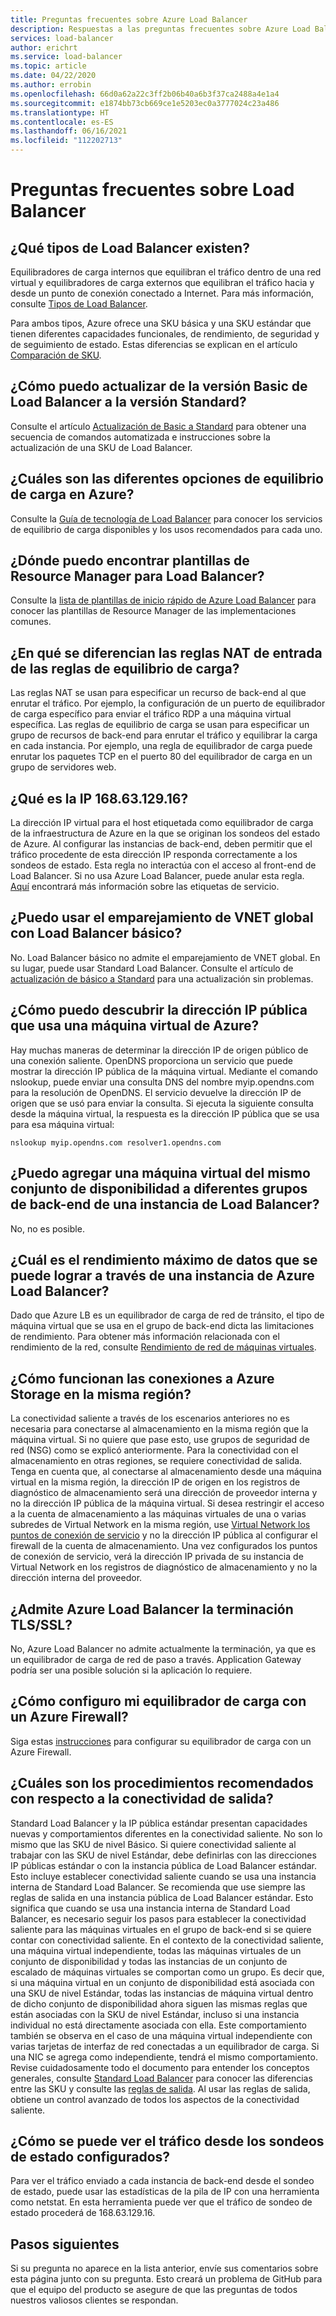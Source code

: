 ```yaml
---
title: Preguntas frecuentes sobre Azure Load Balancer
description: Respuestas a las preguntas frecuentes sobre Azure Load Balancer.
services: load-balancer
author: erichrt
ms.service: load-balancer
ms.topic: article
ms.date: 04/22/2020
ms.author: errobin
ms.openlocfilehash: 66d0a62a22c3ff2b06b40a6b3f37ca2488a4e1a4
ms.sourcegitcommit: e1874bb73cb669ce1e5203ec0a3777024c23a486
ms.translationtype: HT
ms.contentlocale: es-ES
ms.lasthandoff: 06/16/2021
ms.locfileid: "112202713"
---
```

# <a name="load-balancer-frequently-asked-questions"></a>Preguntas frecuentes sobre Load Balancer

## <a name="what-types-of-load-balancer-exist"></a>¿Qué tipos de Load Balancer existen?
Equilibradores de carga internos que equilibran el tráfico dentro de una red virtual y equilibradores de carga externos que equilibran el tráfico hacia y desde un punto de conexión conectado a Internet. Para más información, consulte [Tipos de Load Balancer](components.md#frontend-ip-configurations). 

Para ambos tipos, Azure ofrece una SKU básica y una SKU estándar que tienen diferentes capacidades funcionales, de rendimiento, de seguridad y de seguimiento de estado. Estas diferencias se explican en el artículo [Comparación de SKU](skus.md).

 ## <a name="how-can-i-upgrade-from-a-basic-to-a-standard-load-balancer"></a>¿Cómo puedo actualizar de la versión Basic de Load Balancer a la versión Standard?
Consulte el artículo [Actualización de Basic a Standard](upgrade-basic-standard.md) para obtener una secuencia de comandos automatizada e instrucciones sobre la actualización de una SKU de Load Balancer.

 ## <a name="what-are-the-different-load-balancing-options-in-azure"></a>¿Cuáles son las diferentes opciones de equilibrio de carga en Azure?
Consulte la [Guía de tecnología de Load Balancer](/azure/architecture/guide/technology-choices/load-balancing-overview) para conocer los servicios de equilibrio de carga disponibles y los usos recomendados para cada uno.

## <a name="where-can-i-find-load-balancer-arm-templates"></a>¿Dónde puedo encontrar plantillas de Resource Manager para Load Balancer?
Consulte la [lista de plantillas de inicio rápido de Azure Load Balancer](/azure/templates/microsoft.network/loadbalancers#quickstart-templates) para conocer las plantillas de Resource Manager de las implementaciones comunes.

## <a name="how-are-inbound-nat-rules-different-from-load-balancing-rules"></a>¿En qué se diferencian las reglas NAT de entrada de las reglas de equilibrio de carga?
Las reglas NAT se usan para especificar un recurso de back-end al que enrutar el tráfico. Por ejemplo, la configuración de un puerto de equilibrador de carga específico para enviar el tráfico RDP a una máquina virtual específica. Las reglas de equilibrio de carga se usan para especificar un grupo de recursos de back-end para enrutar el tráfico y equilibrar la carga en cada instancia. Por ejemplo, una regla de equilibrador de carga puede enrutar los paquetes TCP en el puerto 80 del equilibrador de carga en un grupo de servidores web.

## <a name="what-is-ip-1686312916"></a>¿Qué es la IP 168.63.129.16?
La dirección IP virtual para el host etiquetada como equilibrador de carga de la infraestructura de Azure en la que se originan los sondeos del estado de Azure. Al configurar las instancias de back-end, deben permitir que el tráfico procedente de esta dirección IP responda correctamente a los sondeos de estado. Esta regla no interactúa con el acceso al front-end de Load Balancer. Si no usa Azure Load Balancer, puede anular esta regla. [Aquí](../virtual-network/service-tags-overview.md#available-service-tags) encontrará más información sobre las etiquetas de servicio.

## <a name="can-i-use-global-vnet-peering-with-basic-load-balancer"></a>¿Puedo usar el emparejamiento de VNET global con Load Balancer básico?
No. Load Balancer básico no admite el emparejamiento de VNET global. En su lugar, puede usar Standard Load Balancer. Consulte el artículo de [actualización de básico a Standard](upgrade-basic-standard.md) para una actualización sin problemas.

## <a name="how-can-i-discover-the-public-ip-that-an-azure-vm-uses"></a>¿Cómo puedo descubrir la dirección IP pública que usa una máquina virtual de Azure?

Hay muchas maneras de determinar la dirección IP de origen público de una conexión saliente. OpenDNS proporciona un servicio que puede mostrar la dirección IP pública de la máquina virtual.
Mediante el comando nslookup, puede enviar una consulta DNS del nombre myip.opendns.com para la resolución de OpenDNS. El servicio devuelve la dirección IP de origen que se usó para enviar la consulta. Si ejecuta la siguiente consulta desde la máquina virtual, la respuesta es la dirección IP pública que se usa para esa máquina virtual:

 ```nslookup myip.opendns.com resolver1.opendns.com```
 
## <a name="can-i-add-a-vm-from-the-same-availability-set-to-different-backend-pools-of-a-load-balancer"></a>¿Puedo agregar una máquina virtual del mismo conjunto de disponibilidad a diferentes grupos de back-end de una instancia de Load Balancer?
No, no es posible.

## <a name="what-is-the-maximum-data-throughput-that-can-be-achieved-via-an-azure-load-balancer"></a>¿Cuál es el rendimiento máximo de datos que se puede lograr a través de una instancia de Azure Load Balancer?
Dado que Azure LB es un equilibrador de carga de red de tránsito, el tipo de máquina virtual que se usa en el grupo de back-end dicta las limitaciones de rendimiento. Para obtener más información relacionada con el rendimiento de la red, consulte [Rendimiento de red de máquinas virtuales](../virtual-network/virtual-machine-network-throughput.md).

## <a name="how-do-connections-to-azure-storage-in-the-same-region-work"></a>¿Cómo funcionan las conexiones a Azure Storage en la misma región?
La conectividad saliente a través de los escenarios anteriores no es necesaria para conectarse al almacenamiento en la misma región que la máquina virtual. Si no quiere que pase esto, use grupos de seguridad de red (NSG) como se explicó anteriormente. Para la conectividad con el almacenamiento en otras regiones, se requiere conectividad de salida. Tenga en cuenta que, al conectarse al almacenamiento desde una máquina virtual en la misma región, la dirección IP de origen en los registros de diagnóstico de almacenamiento será una dirección de proveedor interna y no la dirección IP pública de la máquina virtual. Si desea restringir el acceso a la cuenta de almacenamiento a las máquinas virtuales de una o varias subredes de Virtual Network en la misma región, use [Virtual Network los puntos de conexión de servicio](../virtual-network/virtual-network-service-endpoints-overview.md) y no la dirección IP pública al configurar el firewall de la cuenta de almacenamiento. Una vez configurados los puntos de conexión de servicio, verá la dirección IP privada de su instancia de Virtual Network en los registros de diagnóstico de almacenamiento y no la dirección interna del proveedor.

## <a name="does-azure-load-balancer-support-tlsssl-termination"></a>¿Admite Azure Load Balancer la terminación TLS/SSL?
No, Azure Load Balancer no admite actualmente la terminación, ya que es un equilibrador de carga de red de paso a través. Application Gateway podría ser una posible solución si la aplicación lo requiere.

## <a name="how-do-i-configure-my-load-balancer-with-an-azure-firewall"></a>¿Cómo configuro mi equilibrador de carga con un Azure Firewall?
Siga estas [instrucciones](https://docs.microsoft.com/azure/firewall/integrate-lb) para configurar su equilibrador de carga con un Azure Firewall.

## <a name="what-are-best-practices-with-respect-to-outbound-connectivity"></a>¿Cuáles son los procedimientos recomendados con respecto a la conectividad de salida?
Standard Load Balancer y la IP pública estándar presentan capacidades nuevas y comportamientos diferentes en la conectividad saliente. No son lo mismo que las SKU de nivel Básico. Si quiere conectividad saliente al trabajar con las SKU de nivel Estándar, debe definirlas con las direcciones IP públicas estándar o con la instancia pública de Load Balancer estándar. Esto incluye establecer conectividad saliente cuando se usa una instancia interna de Standard Load Balancer. Se recomienda que use siempre las reglas de salida en una instancia pública de Load Balancer estándar. Esto significa que cuando se usa una instancia interna de Standard Load Balancer, es necesario seguir los pasos para establecer la conectividad saliente para las máquinas virtuales en el grupo de back-end si se quiere contar con conectividad saliente. En el contexto de la conectividad saliente, una máquina virtual independiente, todas las máquinas virtuales de un conjunto de disponibilidad y todas las instancias de un conjunto de escalado de máquinas virtuales se comportan como un grupo. Es decir que, si una máquina virtual en un conjunto de disponibilidad está asociada con una SKU de nivel Estándar, todas las instancias de máquina virtual dentro de dicho conjunto de disponibilidad ahora siguen las mismas reglas que están asociadas con la SKU de nivel Estándar, incluso si una instancia individual no está directamente asociada con ella. Este comportamiento también se observa en el caso de una máquina virtual independiente con varias tarjetas de interfaz de red conectadas a un equilibrador de carga. Si una NIC se agrega como independiente, tendrá el mismo comportamiento. Revise cuidadosamente todo el documento para entender los conceptos generales, consulte [Standard Load Balancer](./load-balancer-overview.md) para conocer las diferencias entre las SKU y consulte las [reglas de salida](load-balancer-outbound-connections.md#outboundrules).
Al usar las reglas de salida, obtiene un control avanzado de todos los aspectos de la conectividad saliente.
 
 ## <a name="how-can-i-view-the-traffic-from-my-configured-health-probes"></a><a name="probes"></a> ¿Cómo se puede ver el tráfico desde los sondeos de estado configurados?
Para ver el tráfico enviado a cada instancia de back-end desde el sondeo de estado, puede usar las estadísticas de la pila de IP con una herramienta como netstat. En esta herramienta puede ver que el tráfico de sondeo de estado procederá de 168.63.129.16.
 
## <a name="next-steps"></a>Pasos siguientes
Si su pregunta no aparece en la lista anterior, envíe sus comentarios sobre esta página junto con su pregunta. Esto creará un problema de GitHub para que el equipo del producto se asegure de que las preguntas de todos nuestros valiosos clientes se respondan.
